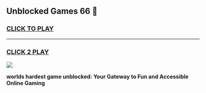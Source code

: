 
## Unblocked Games 66 👋
<h3>
<a href="https://premium.freeplayer.one?title=Unblocked_Games_66&ref=13F">CLICK TO PLAY</a></h3>
<hr>

<h3>
<a href="https://premium.freeplayer.one?title=Unblocked_Games_66&ref=13F">CLICK 2 PLAY</a>
  
</h3>

<a href="https://premium.freeplayer.one?title=Unblocked_Games_66&ref=12F/"><img src="https://clearcache.store/games.png"></a>


**worlds hardest game unblocked: Your Gateway to Fun and Accessible Online Gaming**
